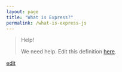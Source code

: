 ```yaml
---
layout: page
title: "What is Express?"
permalink: /what-is-express-js
---
```


> Help! 
> 
> We need help. Edit this definition <a href="https://github.com/and-digital/tech-definitions/blog/master/definitions/back-end/express-js.md">here</a>.

<p class="edit-term"><a href="https://github.com/and-digital/tech-definitions/blog/master/definitions/back-end/express-js.md">edit</a></p>
